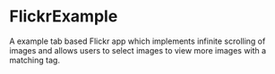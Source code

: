 # FlickrExample
A example tab based Flickr app which implements infinite scrolling of images and allows users to select images to view more images with a matching tag.
